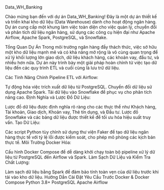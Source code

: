 Data_WH_Banking


Chào mừng bạn đến với dự án Data_WH_Banking! Đây là một dự án thiết kế và triển khai kho dữ liệu (Data Warehouse) dành cho hoạt động ngân hàng. Dự án cung cấp một khung làm việc toàn diện cho việc quản lý, chuyển đổi và phân tích dữ liệu ngân hàng, sử dụng các công cụ hiện đại như Apache Airflow, Apache Spark, PostgreSQL, và Snowflake.

Tổng Quan Dự Án
Trong môi trường ngân hàng đầy thách thức, việc sở hữu một kho dữ liệu mạnh mẽ và có khả năng mở rộng là vô cùng quan trọng để xử lý khối lượng lớn giao dịch, dữ liệu khách hàng, các khoản vay, đầu tư, và nhiều hơn nữa. Dự án này trình bày một giải pháp hoàn chỉnh từ việc tạo dữ liệu đến các quy trình ETL và cuối cùng là lưu trữ dữ liệu.

Các Tính Năng Chính
Pipeline ETL với Airflow:

Tự động hóa việc trích xuất dữ liệu từ PostgreSQL.
Chuyển đổi dữ liệu sử dụng Apache Spark.
Tải dữ liệu vào Snowflake để phục vụ cho phân tích nâng cao.
Định Nghĩa và Lược Đồ Dữ Liệu:

Lược đồ dữ liệu được định nghĩa rõ ràng cho các thực thể như Khách hàng, Tài khoản, Giao dịch, Khoản vay, Thẻ tín dụng, và Đầu tư.
Lược đồ Snowflake và các bảng dữ liệu được thiết kế để tối ưu hóa hiệu suất truy vấn.
Tạo Dữ Liệu:

Các script Python tùy chỉnh sử dụng thư viện Faker để tạo dữ liệu ngân hàng thực tế với tỷ lệ lỗi được kiểm soát, cho phép mô phỏng các kịch bản thực tế.
Môi Trường Docker Hóa:

Cấu hình Docker Compose để dễ dàng khởi chạy toàn bộ pipeline xử lý dữ liệu từ PostgreSQL đến Airflow và Spark.
Làm Sạch Dữ Liệu và Kiểm Tra Chất Lượng:

Làm sạch dữ liệu bằng Spark để đảm bảo tính toàn vẹn của dữ liệu trước khi tải vào kho dữ liệu.
Hướng Dẫn Cài Đặt
Yêu Cầu Trước
Docker & Docker Compose
Python 3.8+
PostgreSQL
Apache Airflow
